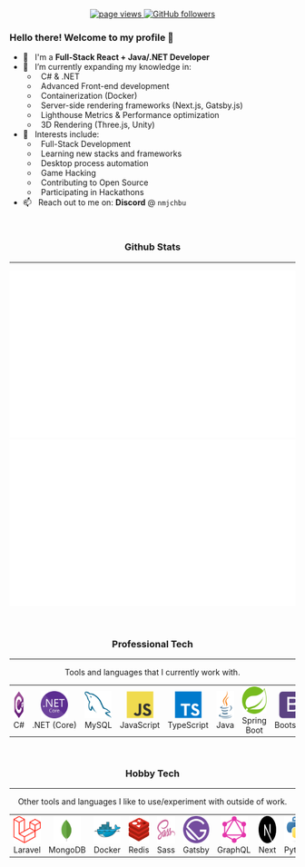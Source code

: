 <!-- Profile design inspired by https://github.com/Bonfire and https://github.com/MacroPower and https://github.com/LostVirt  -->
<p align="center">
  <a href="https://github.com/kevindarbydev">
    <img src="https://komarev.com/ghpvc/?username=kevindarbydev&color=yellow" alt="page views" />
  </a>
  <a href="https://github.com/kevindarbydev?tab=followers">
    <img alt="GitHub followers" src="https://img.shields.io/github/followers/kevindarbydev?color=red&logo=github">
  </a>
</p>

### Hello there! Welcome to my profile 👋

- 🏢 &nbsp; I'm a **Full-Stack React + Java/.NET Developer**
- 🌱 &nbsp; I’m currently expanding my knowledge in:
  - &nbsp; C# & .NET
  - &nbsp; Advanced Front-end development
  - &nbsp; Containerization (Docker)
  - &nbsp; Server-side rendering frameworks (Next.js, Gatsby.js)
  - &nbsp; Lighthouse Metrics & Performance optimization
  - &nbsp; 3D Rendering (Three.js, Unity)
- 🧠 &nbsp; Interests include:
  - &nbsp; Full-Stack Development
  - &nbsp; Learning new stacks and frameworks
  - &nbsp; Desktop process automation
  - &nbsp; Game Hacking
  - &nbsp; Contributing to Open Source
  - &nbsp; Participating in Hackathons
- 📫 &nbsp; Reach out to me on: **Discord** @ `nmjchbu`

<br>

### <p align="center" id="kevindarbydev-stats">Github Stats</p>

---

<p align="center">
<a href="#kevindarbydev-stats">
<img src="https://raw.githubusercontent.com/kevindarbydev/github-stats-transparent/output/generated/overview.svg" alt="kevindarbydev Overview" />
</a>
<a href="#kevindarbydev-stats">
<img src="https://raw.githubusercontent.com/kevindarbydev/github-stats-transparent/output/generated/languages.svg" alt="kevindarbydev Languages" />
</a>
</p>

<br>

### <p align="center" id="kevindarbydev-tech">Professional Tech</p>

---

<p align="center">Tools and languages that I currently work with.</p>

<table align="center">
  <tr>
    <td align="center" width="96">
      <a href="#kevindarbydev-professional-tech">
        <img src="./img/csharp-original.svg" width="48" height="48" alt="C#" />
      </a>
      <br>C#
    </td>
    <td align="center" width="96">
      <a href="#kevindarbydev-professional-tech">
        <img src="./img/net-core-logo.png" width="48" height="48" alt=".NET" />
      </a>
      <br>.NET&nbsp;(Core)
    </td>
    <td align="center"  width="96">
      <a href="#kevindarbydev-professional-tech">
        <img src="./img/mysql-original.svg" width="48" height="48" alt="MySQL" />
      </a>
      <br>MySQL
    </td>
    <td align="center" width="96">
      <a href="#kevindarbydev-professional-tech">
        <img src="./img/javascript-original.svg" width="48" height="48" alt="JavaScript" />
      </a>
      <br>JavaScript
    </td>
    <td align="center" width="96">
      <a href="#kevindarbydev-professional-tech">
        <img src="./img/typescript-original.svg" width="48" height="48" alt="TypeScript" />
      </a>
      <br>TypeScript
    </td>
       <td align="center" width="96">
      <a href="#kevindarbydev-professional-tech">
        <img src="./img/java-icon.svg" width="48" height="48" alt="Java" />
      </a>
      <br>Java
    </td>  
     <td align="center" width="96">
      <a href="#kevindarbydev-professional-tech" >
        <img src="./img/spring-3.svg" width="48" height="48" alt="React" />
      </a>
      <br>Spring Boot
    </td>
    <td align="center" width="96">
      <a href="#kevindarbydev-professional-tech">
        <img src="./img/bootstrap-plain.svg" width="48" height="48" alt="Bootstrap" />
      </a>
      <br>Bootstrap
    </td>
    <td align="center" width="96">
      <a href="#kevindarbydev-professional-tech" >
        <img src="./img/react-original.svg" width="48" height="48" alt="React" />
      </a>
      <br>React
    </td>
     <td align="center" width="96">
      <a href="#kevindarbydev-professional-tech" >
        <img src="./img/tailwindcss.svg" width="48" height="48" alt="React" />
      </a>
      <br>Tailwind
    </td>
   
   
  </tr>
</table>

<br>

### <p align="center" id="kevindarbydev-hobby-tech">Hobby Tech</p>

---

<p align="center">Other tools and languages I like to use/experiment with outside of work.</p>

<table align="center">
  <tr>   
      <td align="center" width="96">
      <a href="#kevindarbydev-hobby-tech">
        <img src="./img/laravel-icon.svg" width="48" height="48" alt="Laravel" />
      </a>
      <br>Laravel
    </td> 
      <td align="center" width="96">
      <a href="#kevindarbydev-hobby-tech">
        <img src="./img/mdb.svg" width="48" height="48" alt="MongoDB" />
      </a>
      <br>MongoDB
    </td> 
    <td align="center" width="96"> 
      <a href="#kevindarbydev-hobby-tech" >
        <img src="./img/docker-original.svg" width="48" height="48" alt="Docker" />
      </a>
      <br>Docker
    </td>
    <td align="center" width="96">
      <a href="#kevindarbydev-hobby-tech">
        <img src="./img/redis-icon.svg" width="48" height="48" alt="Redis" />
      </a>
      <br>Redis
    </td>
     <td align="center" width="96">
      <a href="#kevindarbydev-hobby-tech">
        <img src="./img/sass-original.svg" width="48" height="48" alt="Sass" />
      </a>
      <br>Sass
    </td> 
      <td align="center" width="96">
      <a href="#kevindarbydev-hobby-tech">
        <img src="./img/gatsby.svg" width="48" height="48" alt="Gatsby" />
      </a>
      <br>Gatsby
    </td> 
     <td align="center" width="96">
      <a href="#kevindarbydev-hobby-tech">
        <img src="./img/graphql-img.png" width="48" height="48" alt="GraphQL" />
      </a>
      <br>GraphQL
    </td> 
     <td align="center" width="96">
      <a href="#kevindarbydev-hobby-tech">
        <img src="./img/next-js.svg" width="48" height="48" alt="Next" />
      </a>
      <br>Next
    </td> 
    </td>     
     <td align="center" width="96">
      <a href="#kevindarbydev-hobby-tech">
        <img src="./img/python-original.svg" width="48" height="48" alt="Next" />
      </a>
      <br>Python
    </td> 
    </td>    
  </tr>
</table>
<!---
kevindarbydev/kevindarbydev is a ✨ special ✨ repository because its `README.md` (this file) appears on your GitHub profile.
You can click the Preview link to take a look at your changes.
--->
